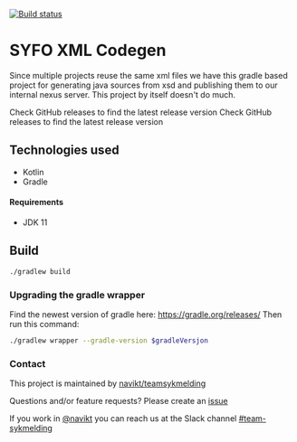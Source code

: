 [![Build status](https://github.com/navikt/syfo-xml-codegen/workflows/Publish%20artifacts/badge.svg)](https://github.com/navikt/syfo-xml-codegen/workflows/Publish%20artifacts/badge.svg)

# SYFO XML Codegen
Since multiple projects reuse the same xml files we have this gradle based project for generating java sources from xsd
and publishing them to our internal nexus server. This project by itself doesn't do much. 

Check GitHub releases to find the latest release version Check GitHub releases
to find the latest release version


## Technologies used

* Kotlin
* Gradle


#### Requirements

* JDK 11

## Build

``` bash 
./gradlew build
 ```


### Upgrading the gradle wrapper

Find the newest version of gradle here: https://gradle.org/releases/ Then run this command:

``` bash
./gradlew wrapper --gradle-version $gradleVersjon
```

### Contact

This project is maintained by [navikt/teamsykmelding](CODEOWNERS)

Questions and/or feature requests?
Please create an [issue](https://github.com/navikt/syfo-xml-codegen/issues)

If you work in [@navikt](https://github.com/navikt) you can reach us at the Slack
channel [#team-sykmelding](https://nav-it.slack.com/archives/CMA3XV997)